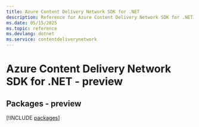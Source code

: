 ```yaml
---
title: Azure Content Delivery Network SDK for .NET
description: Reference for Azure Content Delivery Network SDK for .NET
ms.date: 05/15/2025
ms.topic: reference
ms.devlang: dotnet
ms.service: contentdeliverynetwork
---
```

# Azure Content Delivery Network SDK for .NET - preview
## Packages - preview
[!INCLUDE [packages](content-delivery-network-index.md)]